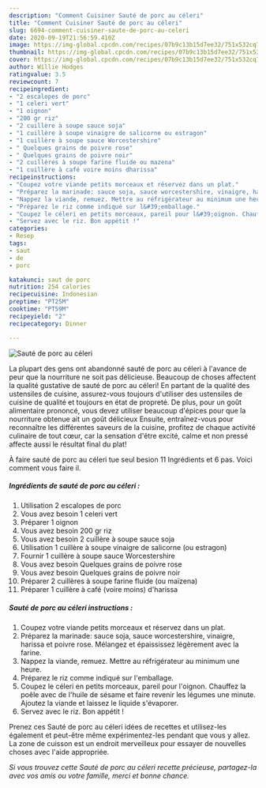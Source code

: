 ```yaml
---
description: "Comment Cuisiner Sauté de porc au céleri"
title: "Comment Cuisiner Sauté de porc au céleri"
slug: 6694-comment-cuisiner-saute-de-porc-au-celeri
date: 2020-09-19T21:56:59.410Z
image: https://img-global.cpcdn.com/recipes/07b9c13b15d7ee32/751x532cq70/saute-de-porc-au-celeri-photo-principale-de-la-recette.jpg
thumbnail: https://img-global.cpcdn.com/recipes/07b9c13b15d7ee32/751x532cq70/saute-de-porc-au-celeri-photo-principale-de-la-recette.jpg
cover: https://img-global.cpcdn.com/recipes/07b9c13b15d7ee32/751x532cq70/saute-de-porc-au-celeri-photo-principale-de-la-recette.jpg
author: Willie Hodges
ratingvalue: 3.5
reviewcount: 7
recipeingredient:
- "2 escalopes de porc"
- "1 celeri vert"
- "1 oignon"
- "200 gr riz"
- "2 cuillère à soupe sauce soja"
- "1 cuillère à soupe vinaigre de salicorne ou estragon"
- "1 cuillère à soupe sauce Worcestershire"
- " Quelques grains de poivre rose"
- " Quelques grains de poivre noir"
- "2 cuillères à soupe farine fluide ou mazena"
- "1 cuillère à café voire moins dharissa"
recipeinstructions:
- "Coupez votre viande petits morceaux et réservez dans un plat."
- "Préparez la marinade: sauce soja, sauce worcestershire, vinaigre, harissa et poivre rose. Mélangez et épaississez légèrement avec la farine."
- "Nappez la viande, remuez. Mettre au réfrigérateur au minimum une heure."
- "Préparez le riz comme indiqué sur l&#39;emballage."
- "Coupez le céleri en petits morceaux, pareil pour l&#39;oignon. Chauffez la poêle avec de l&#39;huile de sésame et faire revenir les légumes une minute. Ajoutez la viande et laissez le liquide s&#39;évaporer."
- "Servez avec le riz. Bon appétit !"
categories:
- Resep
tags:
- saut
- de
- porc

katakunci: saut de porc 
nutrition: 254 calories
recipecuisine: Indonesian
preptime: "PT25M"
cooktime: "PT59M"
recipeyield: "2"
recipecategory: Dinner

---
```



![Sauté de porc au céleri](https://img-global.cpcdn.com/recipes/07b9c13b15d7ee32/751x532cq70/saute-de-porc-au-celeri-photo-principale-de-la-recette.jpg)

La plupart des gens ont abandonné sauté de porc au céleri à l'avance de peur que la nourriture ne soit pas délicieuse. Beaucoup de choses affectent la qualité gustative de sauté de porc au céleri! En partant de la qualité des ustensiles de cuisine, assurez-vous toujours d'utiliser des ustensiles de cuisine de qualité et toujours en état de propreté. De plus, pour un goût alimentaire prononcé, vous devez utiliser beaucoup d'épices pour que la nourriture obtenue ait un goût délicieux Ensuite, entraînez-vous pour reconnaître les différentes saveurs de la cuisine, profitez de chaque activité culinaire de tout cœur, car la sensation d'être excité, calme et non pressé affecte aussi le résultat final du plat!

<!--inarticleads1-->

À faire sauté de porc au céleri tue seul besion 11 Ingrédients et 6 pas. Voici comment vous faire il.

##### Ingrédients de sauté de porc au céleri :

1. Utilisation 2 escalopes de porc
1. Vous avez besoin 1 celeri vert
1. Préparer 1 oignon
1. Vous avez besoin 200 gr riz
1. Vous avez besoin 2 cuillère à soupe sauce soja
1. Utilisation 1 cuillère à soupe vinaigre de salicorne (ou estragon)
1. Fournir 1 cuillère à soupe sauce Worcestershire
1. Vous avez besoin  Quelques grains de poivre rose
1. Vous avez besoin  Quelques grains de poivre noir
1. Préparer 2 cuillères à soupe farine fluide (ou maïzena)
1. Préparer 1 cuillère à café (voire moins) d&#39;harissa




<!--inarticleads2-->

##### Sauté de porc au céleri instructions :

1. Coupez votre viande petits morceaux et réservez dans un plat.
1. Préparez la marinade: sauce soja, sauce worcestershire, vinaigre, harissa et poivre rose. Mélangez et épaississez légèrement avec la farine.
1. Nappez la viande, remuez. Mettre au réfrigérateur au minimum une heure.
1. Préparez le riz comme indiqué sur l&#39;emballage.
1. Coupez le céleri en petits morceaux, pareil pour l&#39;oignon. Chauffez la poêle avec de l&#39;huile de sésame et faire revenir les légumes une minute. Ajoutez la viande et laissez le liquide s&#39;évaporer.
1. Servez avec le riz. Bon appétit !




<!--inarticleads1-->

<p>
Prenez ces Sauté de porc au céleri idées de recettes et utilisez-les également et peut-être même expérimentez-les pendant que vous y allez. La zone de cuisson est un endroit merveilleux pour essayer de nouvelles choses avec l'aide appropriée.
</p>

<p>
<i>Si vous trouvez cette Sauté de porc au céleri recette précieuse, partagez-la avec vos amis ou votre famille, merci et bonne chance.</i>
</p>
